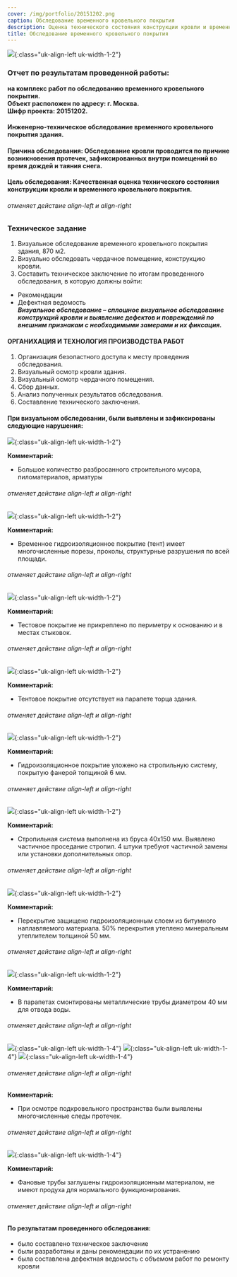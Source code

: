 ```yaml
---
cover: /img/portfolio/20151202.png
caption: Обследование временного кровельного покрытия
description: Оценка технического состояния конструкции кровли и временного кровельного покрытия
title: Обследование временного кровельного покрытия
---
```


![](/img/portfolio/20151202.png){:class="uk-align-left uk-width-1-2"}

### **Отчет по результатам проведенной работы:**  
**на комплекс работ по обследованию временного кровельного покрытия.  
Объект расположен по адресу: г. Москва.  
Шифр проекта: 20151202.**  	

#### **Инженерно-техническое обследование временного кровельного покрытия здания.**
#### **Причина обследования:** Обследование кровли проводится по причине возникновения протечек, зафиксированных внутри помещений во время дождей и таяния снега.
#### **Цель обследования:** Качественная оценка технического состояния конструкции кровли и временного кровельного покрытия.
###### отменяет действие align-left и align-right

### **Техническое задание**  
1.	Визуальное обследование временного кровельного покрытия здания, 870 м2.  
2.	Визуально обследовать чердачное помещение, конструкцию кровли.  
3.	Составить техническое заключение по итогам проведенного обследования, в которую должны войти:  
- Рекомендации  
- Дефектная ведомость   
***Визуальное обследование – сплошное визуальное обследование конструкций кровли и выявление дефектов и повреждений по внешним признакам с необходимыми замерами и их фиксация.***

#### **ОРГАНИХАЦИЯ И ТЕХНОЛОГИЯ ПРОИЗВОДСТВА РАБОТ**  
1.	Организация безопастного доступа к месту проведения обследования.  
2.	Визуальный осмотр кровли здания.   
3.	Визуальный осмотр чердачного помещения.  
4.	Сбор данных.  
5.	Анализ полученных результатов обследования.  
6.	Составление технического заключения.  

#### **При визуальном обследовании, были выявлены и зафиксированы следующие нарушения:**
![](/img/portfolio/20151202/20151202.1.png){:class="uk-align-left uk-width-1-2"}
     
**Комментарий:**   
- Большое количество разбросанного строительного мусора, пиломатериалов, арматуры
###### отменяет действие align-left и align-right

![](/img/portfolio/20151202/20151202.2.png){:class="uk-align-left uk-width-1-2"}
    
**Комментарий:**   
- Временное гидроизоляционное покрытие (тент) имеет многочисленные порезы, проколы, структурные разрушения по всей площади.
###### отменяет действие align-left и align-right

![](/img/portfolio/20151202/20151202.3.png){:class="uk-align-left uk-width-1-2"}
 
**Комментарий:**   
- Тестовое покрытие не прикреплено по периметру к основанию и в местах стыковок.
###### отменяет действие align-left и align-right

![](/img/portfolio/20151202/20151202.4.png){:class="uk-align-left uk-width-1-2"}
    
**Комментарий:**   
- Тентовое покрытие отсутствует на парапете торца здания.
###### отменяет действие align-left и align-right

![](/img/portfolio/20151202/20151202.5.png){:class="uk-align-left uk-width-1-2"}
 
**Комментарий:**   
- Гидроизоляционное покрытие уложено на стропильную систему, покрытую фанерой толщиной 6 мм.
###### отменяет действие align-left и align-right

![](/img/portfolio/20151202/20151202.6.png){:class="uk-align-left uk-width-1-2"}
 
**Комментарий:**   
- Стропильная система выполнена из бруса 40х150 мм. Выявлено частичное проседание стропил. 4 штуки требуют частичной замены или установки дополнительных опор.
###### отменяет действие align-left и align-right

![](/img/portfolio/20151202/20151202.7.png){:class="uk-align-left uk-width-1-2"}
 
**Комментарий:**   
- Перекрытие защищено гидроизоляционным слоем из битумного наплавляемого материала. 50% перекрытия утеплено минеральным утеплителем толщиной 50 мм.
###### отменяет действие align-left и align-right

![](/img/portfolio/20151202/20151202.8.png){:class="uk-align-left uk-width-1-2"}
 
**Комментарий:**   
- В парапетах смонтированы металлические трубы диаметром 40 мм для отвода воды.
###### отменяет действие align-left и align-right

![](/img/portfolio/20151202/20151202.9.png){:class="uk-align-left uk-width-1-4"}
![](/img/portfolio/20151202/20151202.91.png){:class="uk-align-left uk-width-1-4"}
![](/img/portfolio/20151202/20151202.92.png){:class="uk-align-left uk-width-1-4"}
     
###### отменяет действие align-left и align-right
**Комментарий:**   
- При осмотре подкровельного пространства были выявлены многочисленные следы протечек.
###### отменяет действие align-left и align-right

![](/img/portfolio/20151202/20151202.93.png){:class="uk-align-left uk-width-1-4"}
 
**Комментарий:**   
- Фановые трубы заглушены гидроизоляционным материалом, не имеют продуха для нормального функционирования.
###### отменяет действие align-left и align-right

#### **По результатам проведенного обследования:**   
- было составлено техническое заключение     
- были разработаны и даны рекомендации по их устранению    
- была составлена дефектная ведомость с объемом работ по ремонту кровли    
